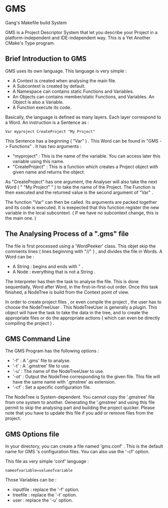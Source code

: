 # GMS
Gang's Makefile build System

GMS is a Project Descriptor System that let you describe your Project in a platform-independent and IDE-independent way. This
is a Yet Another CMake's Type program. 

## Brief Introduction to GMS 

GMS uses its own language. This language is very simple : 

- A Context is created when analysing the main file.
- A Subcontext is created by default.
- A Namespace can contains static Functions and Variables. 
- An Objects can contains member/static Functions, and Variables. An Object is also a Variable.
- A Function execute its code.

Basically, the language is defined as many layers. Each layer correspond to a Word. An instruction is a Sentence as : 

```
Var myproject CreateProject "My Project"
```

This Sentence has a beginning ( "Var" ) . This Word can be found in "GMS -> Functions" . It has two arguments : 
- "myproject" : This is the name of the variable. You can access later this variable using this name.
- "CreateProject" : This is a function which creates a Project object with given name and returns the object.

As "CreateProject" has one argument, the Analyser will also take the next Word ( " "My Project" " ) to take the name of the
Project. The Function is then executed and the returned value is the second argument of "Var" . 

The function "Var" can then be called. Its arguments are packed together and its code is executed. It is exepected that this
function register the new variable in the local subcontext. ( If we have no subcontext change, this is the main one. ) 

## The Analysing Process of a ".gms" file

The file is first processed using a 'WordPeeker' class. This objet skip the comments lines ( lines beginning with "//" ) , and
divides the file in Words. A Word can be : 
- A String : begins and ends with " .
- A Node : everything that is not a String .

The Interpreter has then the task to analyse the file. This is done sequentially, Word after Word, in the first-in-first-out
order. Once this task finished, a NodeTree is build from the Context point of view. 

In order to create project files , or even compile the project , the user has to choose the NodeTreeUser . This NodeTreeUser
is generally a plugin. This object will have the task to take the data in the tree, and to create the appropriate files or
do the appropriate actions ( which can even be directly compiling the project ) .

## GMS Command Line

The GMS Program has the following options : 
- '-f' : A '.gms' file to analyse.
- '-t' : A '.gmstree' file to use.
- '-u' : The name of the NodeTreeUser to use.
- '-ot' : Output the NodeTree corresponding to the given file. This file will have the same name with '.gmstree' as extension.
- '-cf' : Set a specific configuration file.

The NodeTree is System-dependent. You cannot copy the '.gmstree' file from one system to another. Generating the '.gmstree' 
and using this file permit to skip the analysing part and building the project quicker. Please note that you have to update
this file if you add or remove files from the project.

## GMS Options file

In your directory, you can create a file named 'gms.conf' . This is the default name for GMS 's configuration files. You can 
also use the '-cf' option. 

This file as very simple 'conf' language : 
```
nameofvariable=valueofvariable
```

Those Variables can be : 
- inputfile : replace the '-f' option.
- treefile : replace the '-t' option.
- user : replace the '-u' option.


